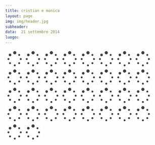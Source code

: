 ```yaml
---
title: cristian e monica
layout: page
img: img/header.jpg
subheader:
data:  21 settembre 2014
luogo: 
---
```




<img src='img/loader.gif' data-src="gallery/web-1.jpg" class="" />
<img src='img/loader.gif' data-src="gallery/web-2.jpg" class="" />
<img src='img/loader.gif' data-src="gallery/web-3.jpg" class="" />
<img src='img/loader.gif' data-src="gallery/web-4.jpg" class="" />
<img src='img/loader.gif' data-src="gallery/web-5.jpg" class="" />
<img src='img/loader.gif' data-src="gallery/web-6.jpg" class="" />
<img src='img/loader.gif' data-src="gallery/web-7.jpg" class="" />
<img src='img/loader.gif' data-src="gallery/web-8.jpg" class="" />
<img src='img/loader.gif' data-src="gallery/web-9.jpg" class="" />
<img src='img/loader.gif' data-src="gallery/web-10.jpg" class="" />
<img src='img/loader.gif' data-src="gallery/web-11.jpg" class="" />
<img src='img/loader.gif' data-src="gallery/web-12.jpg" class="" />
<img src='img/loader.gif' data-src="gallery/web-13.jpg" class="" />
<img src='img/loader.gif' data-src="gallery/web-14.jpg" class="" />
<img src='img/loader.gif' data-src="gallery/web-15.jpg" class="" />
<img src='img/loader.gif' data-src="gallery/web-16.jpg" class="" />
<img src='img/loader.gif' data-src="gallery/web-17.jpg" class="" />
<img src='img/loader.gif' data-src="gallery/web-18.jpg" class="" />
<img src='img/loader.gif' data-src="gallery/web-19.jpg" class="" />
<img src='img/loader.gif' data-src="gallery/web-20.jpg" class="" />
<img src='img/loader.gif' data-src="gallery/web-21.jpg" class="" />
<img src='img/loader.gif' data-src="gallery/web-22.jpg" class="" />
<img src='img/loader.gif' data-src="gallery/web-23.jpg" class="" />
<img src='img/loader.gif' data-src="gallery/web-24.jpg" class="" />
<img src='img/loader.gif' data-src="gallery/web-25.jpg" class="" />
<img src='img/loader.gif' data-src="gallery/web-26.jpg" class="" />
<img src='img/loader.gif' data-src="gallery/web-27.jpg" class="" />
<img src='img/loader.gif' data-src="gallery/web-28.jpg" class="" />
<img src='img/loader.gif' data-src="gallery/web-29.jpg" class="" />
<img src='img/loader.gif' data-src="gallery/web-30.jpg" class="" />
<img src='img/loader.gif' data-src="gallery/web-31.jpg" class="" />
<img src='img/loader.gif' data-src="gallery/web-32.jpg" class="" />
<img src='img/loader.gif' data-src="gallery/web-33.jpg" class="" />
<img src='img/loader.gif' data-src="gallery/web-34.jpg" class="" />

